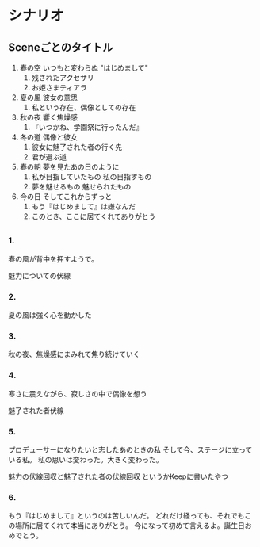 # シナリオ

## Sceneごとのタイトル

1. 春の空 いつもと変わらぬ "はじめまして"
    1. 残されたアクセサリ
    1. お姫さまティアラ
2. 夏の風 彼女の意思
    1. 私という存在、偶像としての存在
3. 秋の夜 響く焦燥感
    1. 『いつかね、学園祭に行ったんだ』
4. 冬の道 偶像と彼女
    1. 彼女に魅了された者の行く先
    1. 君が選ぶ道
5. 春の朝 夢を見たあの日のように
    1. 私が目指していたもの 私の目指すもの
    1. 夢を魅せるもの 魅せられたもの
6. 今の日 そしてこれからずっと
    1. もう『はじめまして』は嫌なんだ
    2. このとき、ここに居てくれてありがとう

##
### 1.
春の風が背中を押すようで。

魅力についての伏線

### 2.
夏の風は強く心を動かした

### 3.
秋の夜、焦燥感にまみれて焦り続けていく

### 4.
寒さに震えながら、寂しさの中で偶像を想う

魅了された者伏線

### 5.
プロデューサーになりたいと志したあのときの私
そして今、ステージに立っている私。
私の思いは変わった。大きく変わった。

魅力の伏線回収と魅了された者の伏線回収
というかKeepに書いたやつ

### 6.
もう『はじめまして』というのは苦しいんだ。
どれだけ経っても、それでもこの場所に居てくれて本当にありがとう。
今になって初めて言えるよ。誕生日おめでとう。
